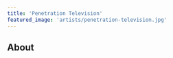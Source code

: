 ```yaml
---
title: 'Penetration Television'
featured_image: 'artists/penetration-television.jpg'
---
```


## About


